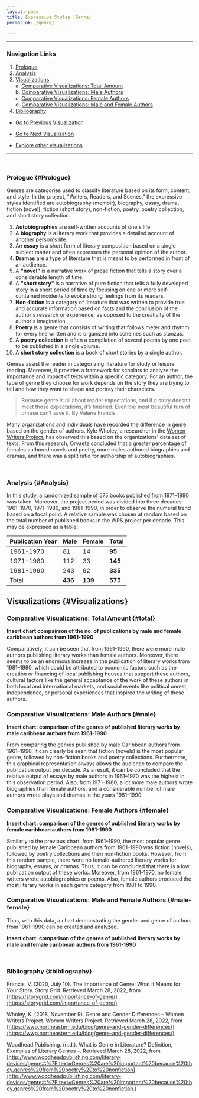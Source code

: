 ```yaml
---
layout: page
title: Expressive Styles (Genre)
permalink: /genre/

---
```


<style>
div {
  text-align: justify;
  text-justify: inter-word;
}


</style>

----------------------------------------------
### Navigation Links

1. [Prologue](#Prologue)
2. [Analysis](#Analysis)
3. [Visualizations](#Visualizations)<br/>
	a. [Comparative Visualizations: Total Amount](#total) <br/>
	b. [Comparative Visualizations: Male Authors](#male) <br/>
	c. [Comparative Visualizations: Female Authors](#female) <br/>
	d. [Comparative Visualizations: Male and Female Authors](#male-female)
4. [Bibliography](#bibliography)

* [Go to Previous Visualization](/mhea_DH/country)

* [Go to Next Visualization](/mhea_DH/themes)

* [Explore other visualizations](/mhea_DH/charts) 

--------------------------------------------------
<br/>

### Prologue {#Prologue}

Genres are categories used to classify literature based on its form, content, and style. In the project, "Writers, Readers, and Scenes," the expressive styles identified are autobiography (memoir), biography, essay, drama, fiction (novel), fiction (short story), non-fiction, poetry, poetry collection, and short story collection. 

1. **Autobiographies** are self-written accounts of one's life.
2. A **biography** is a literary work that provides a detailed account of another person's life.
3. An **essay** is a short form of literary composition based on a single subject matter and often expresses the personal opinion of the author.
4. **Dramas** are a type of literature that is meant to be performed in front of an audience.
5. A **"novel"** is a narrative work of prose fiction that tells a story over a considerable length of time.
6. A **"short story"** is a narrative of pure fiction that tells a fully developed story in a short period of time by focusing on one or more self-contained incidents to evoke strong feelings from its readers.
7. **Non-fiction** is a category of literature that was written to provide true and accurate information based on facts and the conclusion of the author's research or experience, as opposed to the creativity of the author's imagination. 
8. **Poetry** is a genre that consists of writing that follows meter and rhythm for every line written and is organized into schemes such as stanzas.
9. A **poetry collection** is often a compilation of several poems by one poet to be published in a single volume.
10. A **short story collection** is a book of short stories by a single author. 

Genres assist the reader in categorizing literature for study or leisure reading. Moreover, it provides a framework for scholars to analyze the importance and impact of texts within a specific category. For an author, the type of genre they choose for work depends on the story they are trying to tell and how they want to shape and portray their characters.

> Because genre is all about reader expectations, and if a story doesn’t meet those expectations, it’s finished. Even the most beautiful turn of phrase can’t save it. By Valerie Francis

Many organizations and individuals have recorded the difference in genre based on the gender of authors.  Kyle Wholey, a researcher in the [Women Writers Project](https://wwp.northeastern.edu/blog/genre-and-gender-differences/), has observed this based on the organizations' data set of texts. From this research, Orvaetz concluded that a greater percentage of females authored novels and poetry, more males authored biographies and dramas, and there was a split ratio for authorship of autobiographies. 

<br/>

### Analysis {#Analysis}

In this study, a randomized sample of 575 books published from 1971–1990 was taken. Moreover, the project period was divided into three decades: 1961–1970, 1971–1980, and 1981–1990, in order to observe the numeral trend based on a focal point. A relative sample was chosen at random based on the total number of published books in the WRS project per decade. This may be expressed as a table:

| **Publication Year**   | Male        |Female 		|Total      | 
| -----------------------| ----------- |------------|-----------|
| 1961-1970			     |		81     |	 14  	|	**95**  | 
| 1971-1980              | 	   112     |	 33   	|  **145**  |
| 1981-1990              | 	   243     |	 92		|   **335** |
| Total                  | **436**     |	**139**	|	**575** |


##  Visualizations {#Visualizations}

### Comparative Visualizations: Total Amount {#total}

__Insert chart compairson of the no. of publications by male and female caribbean authors from 1961-1990__

Comparatively, it can be seen that from 1961-1990, there were more male authors publishing literary works than female authors. Moreover, there seems to be an enormous increase in the publication of literary works from 1981–1990, which could be attributed to economic factors such as the creation or financing of local publishing houses that support these authors, cultural factors like the general acceptance of the work of these authors in both local and international markets, and social events like political unrest, independence, or personal experiences that inspired the writing of these authors. 
<br/>

### Comparative Visualizations: Male Authors {#male}

__Insert chart: comparison of the genres of published literary works by male caribbean authors from 1961-1990__

From comparing the genres published by male Caribbean authors from 1961–1990, it can clearly be seen that fiction (novels) is the most popular genre, followed by non-fiction books and poetry collections. Furthermore, this graphical representation always allows the audience to compare the publication output per decade. As a result, it can be concluded that the relative output of essays by male authors in 1961–1970 was the highest in this observation period. Also, from 1971–1980, a lot more male authors wrote biographies than female authors, and a considerable number of male authors wrote plays and dramas in the years 1981–1990. 
<br/>

### Comparative Visualizations: Female Authors {#female}

__Insert chart: comparison of the genres of published literary works by female caribbean authors from 1961-1990__

Similarly to the previous chart, from 1961–1990, the most popular genre published by female Caribbean authors from 1961–1990 was fiction (novels), followed by poetry collections and then non-fiction books. However, from this random sample, there were no female-authored literary works for biography, essays, or dramas. Thus, it can be concluded that there is a low publication output of these works. Moreover, from 1961-1970, no female writers wrote autobiographies or poems. Also, female authors produced the most literary works in each genre category from 1981 to 1990.
<br/>

### Comparative Visualizations: Male and Female Authors {#male-female}

Thus, with this data, a chart demonstrating the gender and genre of authors from 1961–1990 can be created and analyzed. 

__Insert chart: comparison of the genres of published literary works by male and female caribbean authors from 1961-1990__

<br />

### Bibliography {#bibliography}

Francis, V. (2020, July 10). The Importance of Genre: What it Means for Your Story. Story Grid. Retrieved March 28, 2022, from [https://storygrid.com/importance-of-genre/](https://storygrid.com/importance-of-genre/)

Wholey, K. (2018, November 9). Genre and Gender Differences – Women Writers Project. Women Writers Project. Retrieved March 28, 2022, from 
[https://wwp.northeastern.edu/blog/genre-and-gender-differences/](https://wwp.northeastern.edu/blog/genre-and-gender-differences/)

Woodhead Publishing. (n.d.). What is Genre in Literature? Definition, Examples of Literary Genres –. Retrieved March 28, 2022, from [http://www.woodheadpublishing.com/literary-devices/genre#:%7E:text=Genres%20are%20important%20because%20they,genres%20from%20poetry%20to%20nonfiction](http://www.woodheadpublishing.com/literary-devices/genre#:%7E:text=Genres%20are%20important%20because%20they,genres%20from%20poetry%20to%20nonfiction.)
